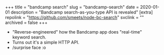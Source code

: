+++
title = "bandcamp search"
slug = "bandcamp-search"
date = 2020-01-01
description = "Bandcamp search-as-you-type API is revealed"
[extra]
repolink = "https://github.com/smeets/node-bc-search"
svclink = ""
archived = false
+++

- "Reverse-engineered" how the Bandcamp app does "real-time" keyword search.
- Turns out it's a simple HTTP API.
- /surprise face :o

<!-- more -->
